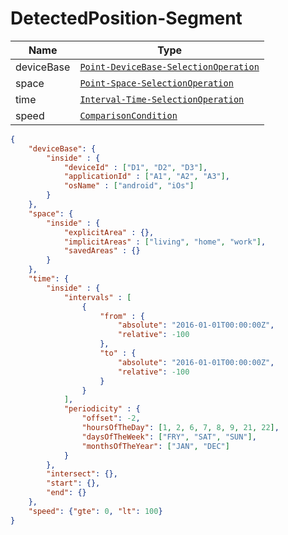 # DetectedPosition-Segment

Name        |Type      
------------|----------
deviceBase | [`Point-DeviceBase-SelectionOperation`](/api/reference/data-modelsata-models/g-d-selection-operation/point-device-base.md) 
space | [`Point-Space-SelectionOperation`](/api/reference/data-modelsata-models/g-d-selection-operation/point-space.md) 
time | [`Interval-Time-SelectionOperation`](/api/reference/data-modelsata-models/g-d-selection-operation/interval-time.md) 
speed | [`ComparisonCondition`](/api/reference/data-modelsata-models/common/comparison-condition.md) 

```json
{
    "deviceBase": {
        "inside" : {
            "deviceId" : ["D1", "D2", "D3"],
            "applicationId" : ["A1", "A2", "A3"],
            "osName" : ["android", "iOs"]
        }
    },
    "space": {
        "inside" : {
            "explicitArea" : {},
            "implicitAreas" : ["living", "home", "work"],
            "savedAreas" : {}
        }
    },
    "time": {
        "inside" : {
            "intervals" : [
                {
                    "from" : {
                        "absolute": "2016-01-01T00:00:00Z",
                        "relative": -100
                    },
                    "to" : {
                        "absolute": "2016-01-01T00:00:00Z",
                        "relative": -100
                    }
                }
            ],
            "periodicity" : {
        		"offset": -2,
        		"hoursOfTheDay": [1, 2, 6, 7, 8, 9, 21, 22],
        		"daysOfTheWeek": ["FRY", "SAT", "SUN"],
        		"monthsOfTheYear": ["JAN", "DEC"]
        	}
        },
        "intersect": {},
        "start": {},
        "end": {}
    },
    "speed": {"gte": 0, "lt": 100}
}
```

